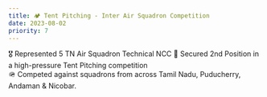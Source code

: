 ```yaml
---
title: 🏕️ Tent Pitching - Inter Air Squadron Competition
date: 2023-08-02
priority: 7
---
```


🎖️ Represented 5 TN Air Squadron Technical NCC
🥈 Secured 2nd Position in a high-pressure Tent Pitching competition  
🪖 Competed against squadrons from across Tamil Nadu, Puducherry, Andaman & Nicobar.
